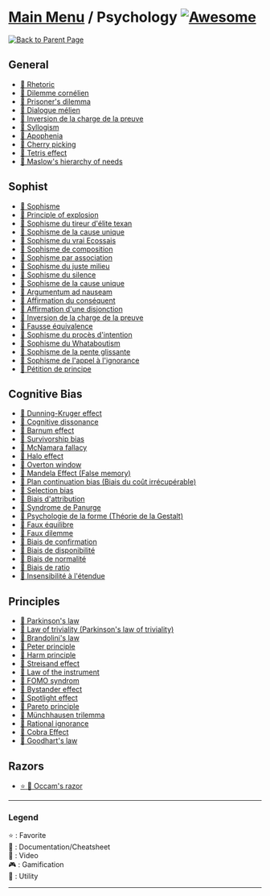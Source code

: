 # [Main Menu](../README.md) / Psychology [![Awesome](https://awesome.re/badge-flat.svg)](https://awesome.re)

[![Back to Parent Page](https://img.shields.io/badge/-Back_to_Parent_Page-blue?style=for-the-badge)](../README.md)

## General
- [:book: Rhetoric](https://en.wikipedia.org/wiki/Rhetoric)
- [:book: Dilemme cornélien](https://fr.wikipedia.org/wiki/Dilemme_corn%C3%A9lien)
- [:book: Prisoner's dilemma](https://en.wikipedia.org/wiki/Prisoner%27s_dilemma)
- [:book: Dialogue mélien](https://fr.wikipedia.org/wiki/Dialogue_m%C3%A9lien)
- [:book: Inversion de la charge de la preuve](https://fr.wikipedia.org/wiki/Inversion_de_la_charge_de_la_preuve_(rh%C3%A9torique))
- [:book: Syllogism](https://en.wikipedia.org/wiki/Syllogism)
- [:book: Apophenia](https://en.wikipedia.org/wiki/Apophenia)
- [:book: Cherry picking](https://fr.wikipedia.org/wiki/Cherry_picking)
- [:book: Tetris effect](https://fr.wikipedia.org/wiki/Effet_Tetris)
- [:book: Maslow's hierarchy of needs](https://en.wikipedia.org/wiki/Maslow%27s_hierarchy_of_needs)

## Sophist
- [:book: Sophisme](https://fr.wikipedia.org/wiki/Sophisme)
- [:book: Principle of explosion](https://en.wikipedia.org/wiki/Principle_of_explosion)
- [:book: Sophisme du tireur d'élite texan](https://fr.wikipedia.org/wiki/Sophisme_du_tireur_d%27%C3%A9lite_texan)
- [:book: Sophisme de la cause unique](https://fr.wikipedia.org/wiki/Sophisme_de_la_cause_unique)
- [:book: Sophisme du vrai Ecossais](https://fr.wikipedia.org/wiki/Sophisme_du_vrai_%C3%89cossais)
- [:book: Sophisme de composition](https://fr.wikipedia.org/wiki/Sophisme_de_composition)
- [:book: Sophisme par association](https://fr.wikipedia.org/wiki/Sophisme_par_association)
- [:book: Sophisme du juste milieu](https://fr.wikipedia.org/wiki/Sophisme_du_juste_milieu)
- [:book: Sophisme du silence](https://fr.wikipedia.org/wiki/Argumentum_a_silentio)
- [:book: Sophisme de la cause unique](https://fr.wikipedia.org/wiki/Sophisme_de_la_cause_unique)
- [:book: Argumentum ad nauseam](https://fr.wikipedia.org/wiki/Argumentum_ad_nauseam)
- [:book: Affirmation du conséquent](https://fr.wikipedia.org/wiki/Affirmation_du_cons%C3%A9quent)
- [:book: Affirmation d'une disjonction](https://fr.wikipedia.org/wiki/Affirmation_d%27une_disjonction)
- [:book: Inversion de la charge de la preuve](https://fr.wikipedia.org/wiki/Inversion_de_la_charge_de_la_preuve)
- [:book: Fausse équivalence](https://fr.wikipedia.org/wiki/Fausse_%C3%A9quivalence)
- [:book: Sophisme du procès d'intention](https://fr.wikipedia.org/wiki/Proc%C3%A8s_d%27intention)
- [:book: Sophisme du Whataboutism](https://fr.wikipedia.org/wiki/Whataboutism)
- [:book: Sophisme de la pente glissante](https://fr.wikipedia.org/wiki/Pente_savonneuse)
- [:book: Sophisme de l'appel à l'ignorance](https://fr.wikipedia.org/wiki/Appel_à_l%27ignorance)
- [:book: Pétition de principe](https://fr.wikipedia.org/wiki/P%C3%A9tition_de_principe)

## Cognitive Bias
- [:book: Dunning-Kruger effect](https://en.wikipedia.org/wiki/Dunning%E2%80%93Kruger_effect)
- [:book: Cognitive dissonance](https://en.wikipedia.org/wiki/Cognitive_dissonance)
- [:book: Barnum effect](https://en.wikipedia.org/wiki/Barnum_effect)
- [:book: Survivorship bias](https://en.wikipedia.org/wiki/Survivorship_bias)
- [:book: McNamara fallacy](https://en.wikipedia.org/wiki/McNamara_fallacy)
- [:book: Halo effect](https://en.wikipedia.org/wiki/Halo_effect)
- [:book: Overton window](https://en.wikipedia.org/wiki/Overton_window)
- [:book: Mandela Effect (False memory)](https://en.wikipedia.org/wiki/False_memory)
- [:book: Plan continuation bias (Biais du coût irrécupérable)](https://en.wikipedia.org/wiki/Sunk_cost)
- [:book: Selection bias](https://en.wikipedia.org/wiki/Selection_bias)
- [:book: Biais d'attribution](https://fr.wikipedia.org/wiki/Biais_d%27attribution)
- [:book: Syndrome de Panurge](https://fr.wikipedia.org/wiki/Mouton_de_Panurge_(locution))
- [:book: Psychologie de la forme (Théorie de la Gestalt)](https://fr.wikipedia.org/wiki/Psychologie_de_la_forme)
- [:book: Faux équilibre](https://fr.wikipedia.org/wiki/Faux_%C3%A9quilibre)
- [:book: Faux dilemme](https://fr.wikipedia.org/wiki/Faux_dilemme)
- [:book: Biais de confirmation](https://fr.wikipedia.org/wiki/Biais_de_confirmation)
- [:book: Biais de disponibilité](https://fr.wikipedia.org/wiki/Heuristique_de_disponibilit%C3%A9)
- [:book: Biais de normalité](https://fr.wikipedia.org/wiki/Biais_de_normalit%C3%A9)
- [:book: Biais de ratio](https://fr.wikipedia.org/wiki/Biais_de_ratio)
- [:book: Insensibilité à l'étendue](https://fr.wikipedia.org/wiki/Insensibilit%C3%A9_%C3%A0_l%27%C3%A9tendue)

## Principles
- [:book: Parkinson's law](https://en.wikipedia.org/wiki/Parkinson%27s_law)
- [:book: Law of triviality (Parkinson's law of triviality)](https://en.wikipedia.org/wiki/Law_of_triviality)
- [:book: Brandolini's law](https://en.wikipedia.org/wiki/Brandolini%27s_law)
- [:book: Peter principle](https://en.wikipedia.org/wiki/Peter_principle)
- [:book: Harm principle](https://en.wikipedia.org/wiki/Harm_principle)
- [:book: Streisand effect](https://en.wikipedia.org/wiki/Streisand_effect)
- [:book: Law of the instrument](https://en.wikipedia.org/wiki/Law_of_the_instrument)
- [:book: FOMO syndrom](https://fr.wikipedia.org/wiki/Syndrome_FOMO)
- [:book: Bystander effect](https://en.wikipedia.org/wiki/Bystander_effect)
- [:book: Spotlight effect](https://en.wikipedia.org/wiki/Spotlight_effect)
- [:book: Pareto principle](https://en.wikipedia.org/wiki/Pareto_principle)
- [:book: Münchhausen trilemma](https://en.wikipedia.org/wiki/M%C3%BCnchhausen_trilemma)
- [:book: Rational ignorance](https://en.wikipedia.org/wiki/Rational_ignorance)
- [:book: Cobra Effect](https://fr.wikipedia.org/wiki/Effet_cobra)
- [:book: Goodhart's law](https://fr.wikipedia.org/wiki/Loi_de_Goodhart)

## Razors
- [:star: :book: Occam's razor](https://en.wikipedia.org/wiki/Occam%27s_razor)

---

### Legend
:star: : Favorite\
:book: : Documentation/Cheatsheet\
:movie_camera: : Video\
:video_game: : Gamification\
:wrench: : Utility

---
